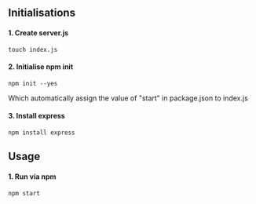 ## Initialisations

#### 1. Create server.js

```
touch index.js
```

#### 2. Initialise npm init
```
npm init --yes
```
Which automatically assign the value of "start" in package.json to index.js

#### 3. Install express
```
npm install express
```

## Usage

#### 1. Run via npm

```
npm start
```